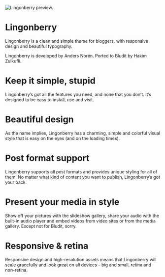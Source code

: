 ![Lingonberry preview.]()
# Lingonberry
Lingonberry is a clean and simple theme for bloggers, with responsive design and beautiful typography.

Lingonberry is developed by Anders Norén. Ported to Bludit by Hakim Zulkufli.
# Keep it simple, stupid
Lingonberry’s got all the features you need, and none that you don’t. It’s designed to be easy to install, use and visit.
# Beautiful design
As the name implies, Lingonberry has a charming, simple and colorful visual style that is easy on the eyes (and on the loading times).
# Post format support
Lingonberry supports all post formats and provides unique styling for all of them. No matter what kind of content you want to publish, Lingonberry’s got your back.
# Present your media in style
Show off your pictures with the slideshow gallery, share your audio with the built-in audio player and embed videos from video sites or from the media gallery. Except not for Bludit, sorry.
# Responsive & retina
Responsive design and high-resolution assets means that Lingonberry will scale gracefully and look great on all devices – big and small, retina and non-retina.
